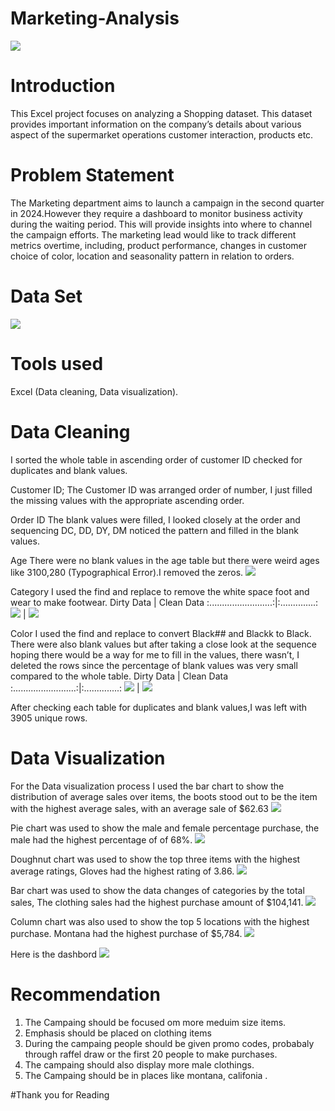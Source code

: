 # Marketing-Analysis
![](Shop.png)

# Introduction
This Excel project focuses on analyzing a Shopping dataset. This dataset provides important information on the company’s details about various aspect of the supermarket operations customer interaction, products etc.

# Problem Statement
The Marketing department aims to launch a campaign in the second quarter in 2024.However they require a dashboard to monitor business activity during the waiting period. This will provide insights into where to channel the campaign efforts. The marketing lead would like to track different metrics overtime, including, product performance, changes in customer choice of color, location and seasonality pattern in relation to orders.

# Data Set
![](Shopping_Dataset.png)

# Tools used
Excel (Data cleaning, Data visualization).

# Data Cleaning
I sorted the whole table in ascending order of customer ID checked for duplicates and blank values.

Customer ID; The Customer ID was arranged order of number, I just filled the missing values with the appropriate ascending order.

Order ID The blank values were filled, I looked closely at the order and sequencing DC, DD, DY, DM noticed the pattern and filled in the blank values.

Age There were no blank values in the age table but there were  weird ages like 3100,280 (Typographical Error).I removed the zeros.
![](Age_mistake.png)

Category
I used the find and replace to remove the white space foot and wear to make footwear.
Dirty Data                 |  Clean Data
:.........................:|:..............:
![](foot_wearmistake.png)  |  ![](Foot_wearcorrection.png)

Color
I used the find and replace to convert Black## and Blackk to Black. There were also blank values but after taking a close look at the sequence hoping there would be a way for me to fill in the values, there wasn’t, I deleted the rows since the percentage of blank values was very small compared to the whole table.
Dirty Data                 |  Clean Data
:.........................:|:..............:
 ![](black_mistake.png)    |  ![](black-correction.png)

 After checking each table for duplicates and blank values,I was left with 3905 unique rows.

# Data Visualization
For the Data visualization process
I used the bar chart to show the distribution of average sales over items, the boots stood out to be the item with the highest average sales, with an average sale of $62.63
![](Items.png)

Pie chart was used to show the male and female percentage purchase, the male had the highest percentage of of 68%.
![](piechart.png)

Doughnut chart was used to show the top three items with the highest average ratings, Gloves had the highest rating of 3.86.
![](Average_Ratings,png)

Bar chart was used to show the data changes of categories by the total sales, The clothing sales had the highest purchase amount of $104,141.
![](Category.png)

Column chart was also used to show the top 5 locations with the highest purchase. Montana had the highest purchase of $5,784.
![](Location.png)

Here is the dashbord 
![](Dashboard.png)

# Recommendation
1) The Campaing should be focused om more meduim size items.
2) Emphasis should be placed on clothing items
3) During the campaing people should be given promo codes, probabaly through raffel draw or the first 20 people to make purchases.
4) The campaing should also display more male clothings.
5) The Campaing should be in places like montana, califonia .

#Thank you for Reading







